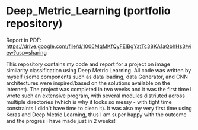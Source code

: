# Deep_Metric_Learning (portfolio repository)

Report in PDF: https://drive.google.com/file/d/1006MqMKfQyFElBgYatTc38KA1aQbhHs3/view?usp=sharing

This repository contains my code and report for a project on image similarity classification using Deep Metric Learning. All code was written by myself (some components such as data loading, data Generator, and CNN architectures were inspired/based on the solutions available on the internet). The project was completed in two weeks and it was the first time I wrote such an extensive program, with several modules distriuted across multiple directories (which is why it looks so messy - with tight time constraints I didn't have time to clean it). It was also my very first time using Keras and Deep Metric Learning, thus I am super happy with the outcome and the progres i have made just in 2 weeks! 
